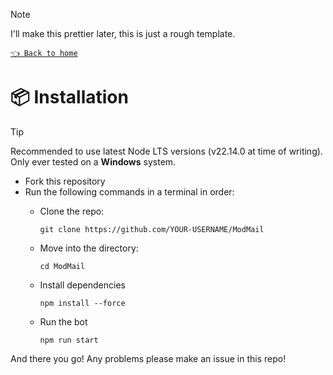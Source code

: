 > [!NOTE]
> I'll make this prettier later, this is just a rough template.

[`👈 Back to home`](../README.md)

# 📦 Installation

> [!TIP]
> Recommended to use latest Node LTS versions (v22.14.0 at time of writing). Only ever tested on a **Windows** system.

- Fork this repository
- Run the following commands in a terminal in order:
  - Clone the repo:

        git clone https://github.com/YOUR-USERNAME/ModMail
  - Move into the directory:

        cd ModMail
  - Install dependencies

        npm install --force
  - Run the bot

        npm run start


And there you go! Any problems please make an issue in this repo!